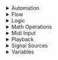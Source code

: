 <details>
<summary>Automation</summary>
+ Animate
+ Find Snapshot
+ Get Mixer Parameter
+ Set Mixer Parameter
+ Transition To Snapshots
</details>
<details>
<summary>Flow</summary>
+ Do If
+ Do While
+ If
+ MIDI Channel Filter
+ MIDI Multi Filter
+ Pick Branch
+ Pick Random Branch
+ Pin
+ Wait
+ Wait For All
+ Wait For Condition
+ Wait For Event
+ Wait For Scene Load
</details>
<details>
<summary>Logic</summary>
+ And
+ Comparison
+ Not
+ Or
</details>
<details>
<summary>Math Operations</summary>
+ Add
+ Clamp
+ Divide
+ Inverse Lerp
+ Lerp
+ Multiply
+ Random Number
+ Repeat
+ Subtract
</details>
<details>
<summary>Midi Input</summary>
+ Get Key
+ Get Knob
+ MIDI Device
</details>
<details>
<summary>Playback</summary>
+ Audio Out
+ Play
+ Sampler
+ Sub Graph
</details>
<details>
<summary>Signal Sources</summary>
+ Click Track
+ Event
+ Graph Inputs
+ Trigger Event
</details>
<details>
<summary>Variables</summary>
+ Array
+ DSP Time
+ Variable
+ Write
+ Combine Event
+ Split Event
+ Combine MIDI Data
+ Split MIDI Data
+ Combine
+ Split
</details>

